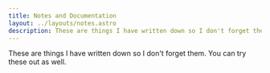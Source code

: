 ```yaml
---
title: Notes and Documentation
layout: ../layouts/notes.astro
description: These are things I have written down so I don't forget them. You can try these out as well.
---
```


These are things I have written down so I don't forget them. You can try these out as well.

